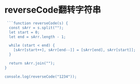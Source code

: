 # reverseCode翻转字符串

```js
 ```function reverseCode(s) {
  const sArr = s.split("");
  let start = 0;
  let end = sArr.length - 1;

  while (start < end) {
    [sArr[start++], sArr[end--]] = [sArr[end], sArr[start]];
  }

  return sArr.join("");
}

console.log(reverseCode("1234"));

